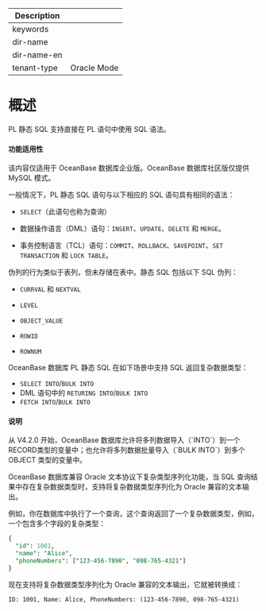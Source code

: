 | Description   |                 |
|---------------|-----------------|
| keywords      |                 |
| dir-name      |                 |
| dir-name-en   |                 |
| tenant-type   | Oracle Mode     |

# 概述

PL 静态 SQL 支持直接在 PL 语句中使用 SQL 语法。

  <main id="notice" >
    <h4>功能适用性</h4>
    <p>该内容仅适用于 OceanBase 数据库企业版。OceanBase 数据库社区版仅提供 MySQL 模式。</p>
  </main>

一般情况下，PL 静态 SQL 语句与以下相应的 SQL 语句具有相同的语法：

* `SELECT`（此语句也称为查询）

* 数据操作语言（DML）语句：`INSERT`、`UPDATE`、`DELETE` 和 `MERGE`。

* 事务控制语言（TCL）语句：`COMMIT`、`ROLLBACK`、`SAVEPOINT`、`SET TRANSACTION` 和 `LOCK TABLE`。

伪列的行为类似于表列，但未存储在表中。静态 SQL 包括以下 SQL 伪列：

* `CURRVAL` 和 `NEXTVAL`

* `LEVEL`

* `OBJECT_VALUE`

* `ROWID`

* `ROWNUM`

OceanBase 数据库 PL 静态 SQL 在如下场景中支持 SQL 返回复杂数据类型：

* `​SELECT INTO`/`BULK INTO​`
* DML 语句中的 `RETURING INTO`/`BULK INTO`
* `​FETCH INTO`/`BULK INTO`

<main id="notice" type='notice'>
  <h4>说明</h4>
  <p>从 V4.2.0 开始，OceanBase 数据库允许将多列数据导入（`INTO`）到一个 RECORD类型的变量中；也允许将多列数据批量导入（`BULK INTO​`）到多个 OBJECT 类型的变量中。</p>
</main>

OceanBase 数据库兼容 Oracle 文本协议下复杂类型序列化功能，当 SQL 查询结果中存在复杂数据类型时，支持将复杂数据类型序列化为 Oracle 兼容的文本输出。

例如，你在数据库中执行了一个查询，这个查询返回了一个复杂数据类型，例如，一个包含多个字段的复杂类型：

```sql
{
  "id": 1001,
  "name": "Alice",
  "phoneNumbers": ["123-456-7890", "098-765-4321"]
}
```

现在支持将复杂数据类型序列化为 Oracle 兼容的文本输出，它就被转换成：

```
ID: 1001, Name: Alice, PhoneNumbers: (123-456-7890, 098-765-4321)
```
